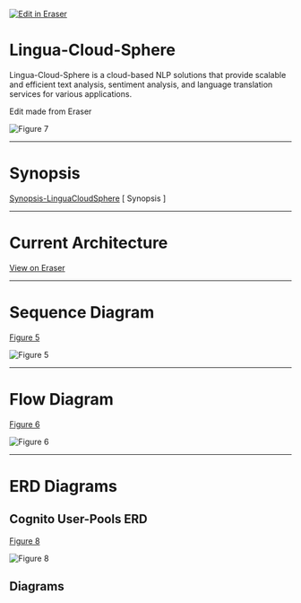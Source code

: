 <p><a target="_blank" href="https://app.eraser.io/workspace/dt7Phvkj2Gc2r9r2b6AR" id="edit-in-eraser-github-link"><img alt="Edit in Eraser" src="https://firebasestorage.googleapis.com/v0/b/second-petal-295822.appspot.com/o/images%2Fgithub%2FOpen%20in%20Eraser.svg?alt=media&amp;token=968381c8-a7e7-472a-8ed6-4a6626da5501"></a></p>

# **Lingua-Cloud-Sphere**
Lingua-Cloud-Sphere is a cloud-based NLP solutions that provide scalable and efficient text analysis, sentiment analysis, and language translation services for various applications.

Edit made from Eraser

![Figure 7](/.eraser/dt7Phvkj2Gc2r9r2b6AR___6Ww8hrtkmQbCnRHKqyf4D7Vv51M2___---figure---8sShLWJiv-VaFY40NTCcS---figure---7K72H1ytV86AAVKNNIiunA.png "Figure 7")



---

# **Synopsis**
[﻿Synopsis-LinguaCloudSphere](https://app.eraser.io/workspace/KdmznEp53HlvdGcB2N2O) [ Synopsis ]

---

# **Current Architecture**
[﻿View on Eraser](https://app.eraser.io/workspace/dt7Phvkj2Gc2r9r2b6AR?elements=H036hiNq0ZwuHjHuQVoNCw) 

---

# **Sequence Diagram**
[﻿Figure 5](https://app.eraser.io/workspace/dt7Phvkj2Gc2r9r2b6AR?elements=ArDsPyXB5aF308TZS7MgEQ) 

![Figure 5](/.eraser/dt7Phvkj2Gc2r9r2b6AR___6Ww8hrtkmQbCnRHKqyf4D7Vv51M2___---figure---WeZDM0jKntP1KXNZoYb5P---figure---ArDsPyXB5aF308TZS7MgEQ.png "Figure 5")



---

# **Flow Diagram**
[﻿Figure 6](https://app.eraser.io/workspace/dt7Phvkj2Gc2r9r2b6AR?elements=ArDsPyXB5aF308TZS7MgEQ) 

![Figure 6](/.eraser/dt7Phvkj2Gc2r9r2b6AR___6Ww8hrtkmQbCnRHKqyf4D7Vv51M2___---figure---bPtnNPavjGVcP3S6OIyoM---figure---N35TRK9SnrJ9hlmmZhol_w.png "Figure 6")



---

# **ERD Diagrams**
## **Cognito User-Pools ERD**
[﻿Figure 8](https://app.eraser.io/workspace/dt7Phvkj2Gc2r9r2b6AR?elements=_7eYVrTHHPncltD6UFm1aw) 

![Figure 8](undefined "Figure 8")




<!-- eraser-additional-content -->
## Diagrams
<!-- eraser-additional-files -->
<a href="/README-Lingua-Cloud-Sphere Architecture-1.eraserdiagram" data-element-id="jLduvEMhZleiA2wYJZDNt"><img src="/.eraser/dt7Phvkj2Gc2r9r2b6AR___6Ww8hrtkmQbCnRHKqyf4D7Vv51M2___---diagram----0aca99d4393f21c6b43e5219e40adeff-Lingua-Cloud-Sphere-Architecture.png" alt="" data-element-id="jLduvEMhZleiA2wYJZDNt" /></a>
<a href="/README-Lingua-Cloud-Sphere Architecture-2.eraserdiagram" data-element-id="6MSQtqk73MSMgZk9rjMby"><img src="/.eraser/dt7Phvkj2Gc2r9r2b6AR___6Ww8hrtkmQbCnRHKqyf4D7Vv51M2___---diagram----de4a224315ea5a9eef1dde972dca64f7-Lingua-Cloud-Sphere-Architecture.png" alt="" data-element-id="6MSQtqk73MSMgZk9rjMby" /></a>
<a href="/README-entity-relationship-3.eraserdiagram" data-element-id="js6oWfovLIo5B8pBa7dkc"><img src="/.eraser/dt7Phvkj2Gc2r9r2b6AR___6Ww8hrtkmQbCnRHKqyf4D7Vv51M2___---diagram----acd39b475bd61f5fddf5de03881ff9ca.png" alt="" data-element-id="js6oWfovLIo5B8pBa7dkc" /></a>
<a href="/README-AWS Cognito Sign-up & Sign-in ERD-4.eraserdiagram" data-element-id="HKvoCxOdXa0eUMTwXpObD"><img src="/.eraser/dt7Phvkj2Gc2r9r2b6AR___6Ww8hrtkmQbCnRHKqyf4D7Vv51M2___---diagram----100a59d3f4e25c2e5187599a2f3ed294-AWS-Cognito-Sign-up---Sign-in-ERD.png" alt="" data-element-id="HKvoCxOdXa0eUMTwXpObD" /></a>
<!-- end-eraser-additional-files -->
<!-- end-eraser-additional-content -->
<!--- Eraser file: https://app.eraser.io/workspace/dt7Phvkj2Gc2r9r2b6AR --->